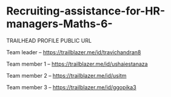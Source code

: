 # Recruiting-assistance-for-HR-managers-Maths-6-
TRAILHEAD PROFILE PUBLIC URL





Team leader – https://trailblazer.me/id/travichandran8



Team member 1 – https://trailblazer.me/id/ushaiestanaza



Team member 2 – https://trailblazer.me/id/usitm

	

Team member 3 – https://trailblazer.me/id/ggopika3

